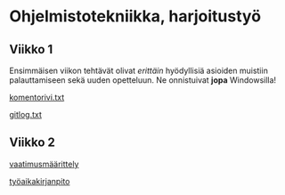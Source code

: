 # Ohjelmistotekniikka, harjoitustyö

## Viikko 1

Ensimmäisen viikon tehtävät olivat *erittäin* hyödyllisiä asioiden 
muistiin palauttamiseen sekä uuden opetteluun. Ne onnistuivat 
**jopa** Windowsilla!

[komentorivi.txt](https://github.com/alexawik/ot-harjoitustyo/blob/master/laskarit/viikko1/komentorivi.txt)

[gitlog.txt](https://github.com/alexawik/ot-harjoitustyo/blob/master/laskarit/viikko1/gitlog.txt)

## Viikko 2

[vaatimusmäärittely](https://github.com/alexawik/ot-harjoitustyo/blob/master/dokumentointi/vaatimusmaarittely.md)

[työaikakirjanpito](https://github.com/alexawik/ot-harjoitustyo/blob/master/dokumentointi/työkirjanpito.md)
